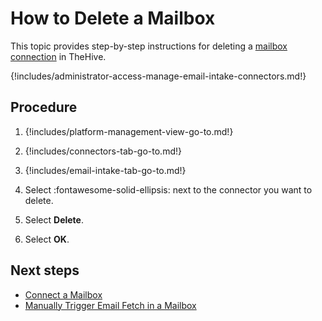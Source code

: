 # How to Delete a Mailbox

This topic provides step-by-step instructions for deleting a [mailbox connection](about-email-intake-connectors.md) in TheHive.

{!includes/administrator-access-manage-email-intake-connectors.md!}

<h2>Procedure</h2>

1. {!includes/platform-management-view-go-to.md!}

2. {!includes/connectors-tab-go-to.md!}

3. {!includes/email-intake-tab-go-to.md!}

4. Select :fontawesome-solid-ellipsis: next to the connector you want to delete.

5. Select **Delete**.

6. Select **OK**.

<h2>Next steps</h2>

* [Connect a Mailbox](connect-a-mailbox.md)
* [Manually Trigger Email Fetch in a Mailbox](fetch-emails.md)